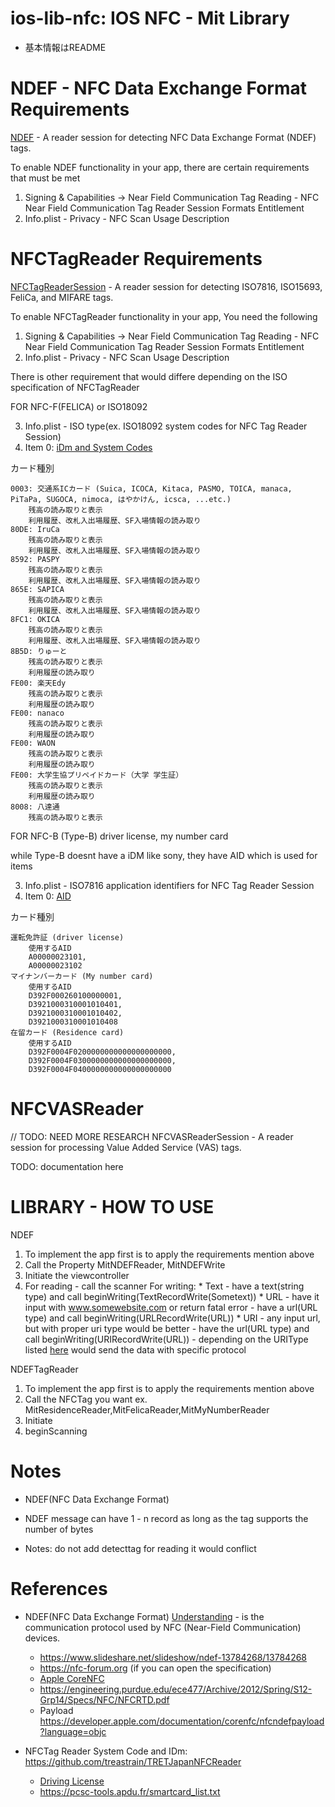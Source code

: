 # ios-lib-nfc: IOS NFC - Mit Library
- 基本情報はREADME

# NDEF - NFC Data Exchange Format Requirements
[NDEF](https://developer.apple.com/documentation/corenfc/nfcndefmessage) - A reader session for detecting NFC Data Exchange Format (NDEF) tags.

To enable NDEF functionality in your app, there are certain requirements that must be met
1. Signing & Capabilities -> Near Field Communication Tag Reading - NFC Near Field Communication Tag Reader Session Formats Entitlement 
2. Info.plist - Privacy - NFC Scan Usage Description

# NFCTagReader Requirements
[NFCTagReaderSession](https://developer.apple.com/documentation/corenfc/nfctagreadersession) - A reader session for detecting ISO7816, ISO15693, FeliCa, and MIFARE tags.


To enable NFCTagReader functionality in your app, You need the following
1. Signing & Capabilities -> Near Field Communication Tag Reading - NFC Near Field Communication Tag Reader Session Formats Entitlement 
2. Info.plist - Privacy - NFC Scan Usage Description

There is other requirement that would differe depending on the ISO specification of NFCTagReader

FOR NFC-F(FELICA) or ISO18092

3. Info.plist - ISO type(ex. ISO18092 system codes for NFC Tag Reader Session)
4. Item 0: [iDm and System Codes](https://github.com/treastrain/TRETJapanNFCReader)

カード種別  

    0003: 交通系ICカード (Suica, ICOCA, Kitaca, PASMO, TOICA, manaca, PiTaPa, SUGOCA, nimoca, はやかけん, icsca, ...etc.)
        残高の読み取りと表示
        利用履歴、改札入出場履歴、SF入場情報の読み取り
    80DE: IruCa
        残高の読み取りと表示
        利用履歴、改札入出場履歴、SF入場情報の読み取り
    8592: PASPY
        残高の読み取りと表示
        利用履歴、改札入出場履歴、SF入場情報の読み取り
    865E: SAPICA
        残高の読み取りと表示
        利用履歴、改札入出場履歴、SF入場情報の読み取り
    8FC1: OKICA
        残高の読み取りと表示
        利用履歴、改札入出場履歴、SF入場情報の読み取り
    8B5D: りゅーと
        残高の読み取りと表示
        利用履歴の読み取り
    FE00: 楽天Edy
        残高の読み取りと表示
        利用履歴の読み取り
    FE00: nanaco
        残高の読み取りと表示
        利用履歴の読み取り
    FE00: WAON
        残高の読み取りと表示
        利用履歴の読み取り
    FE00: 大学生協プリペイドカード（大学 学生証）
        残高の読み取りと表示
        利用履歴の読み取り
    8008: 八達通
        残高の読み取りと表示

FOR NFC-B (Type-B) driver license, my number card

while Type-B doesnt have a iDM like sony, they have AID which is used for items

3. Info.plist - ISO7816 application identifiers for NFC Tag Reader Session
4. Item 0: [AID](https://www.osstech.co.jp/download/libjeid/ios/)

カード種別  

    運転免許証 (driver license)
        使用するAID
        A00000023101, 
        A00000023102
    マイナンバーカード (My number card)
        使用するAID   
        D392F000260100000001, 
        D3921000310001010401, 
        D3921000310001010402, 
        D3921000310001010408
    在留カード (Residence card)
        使用するAID  
        D392F0004F0200000000000000000000, 
        D392F0004F0300000000000000000000, 
        D392F0004F0400000000000000000000

# NFCVASReader
// TODO: NEED MORE RESEARCH
NFCVASReaderSession - A reader session for processing Value Added Service (VAS) tags.


TODO: documentation here


# LIBRARY - HOW TO USE
NDEF
 1. To implement the app first is to apply the requirements mention above
 2. Call the Property MitNDEFReader, MitNDEFWrite
 3. Initiate the viewcontroller
 4. For reading - call the scanner
    For writing:
        * Text
            - have a text(string type) and call beginWriting(TextRecordWrite(Sometext))
        * URL
            - have it input with www.somewebsite.com or return fatal error 
            - have a url(URL type) and call
                beginWriting(URLRecordWrite(URL))
        * URI
            - any input url, but with proper uri type would be better
            - have the url(URL type) and call
                beginWriting(URIRecordWrite(URL))
            - depending on the URIType listed [here](https://qiita.com/shimosyan/items/ed21fb6984240baa7397) would send the data with specific protocol
 
            
NDEFTagReader
 1. To implement the app first is to apply the requirements mention above
 2. Call the NFCTag you want ex. MitResidenceReader,MitFelicaReader,MitMyNumberReader
 3. Initiate
 4. beginScanning
 

# Notes
 * NDEF(NFC Data Exchange Format) 
  - NDEF message can have 1 - n record as long as the tag supports the number of bytes
  
  - Notes: do not add detecttag for reading it would conflict


# References
* NDEF(NFC Data Exchange Format) [Understanding](https://qiita.com/shimosyan/items/ed21fb6984240baa7397) - is the communication protocol used by NFC (Near-Field Communication) devices.
    - https://www.slideshare.net/slideshow/ndef-13784268/13784268
    - https://nfc-forum.org (if you can open the specification)
    - [Apple CoreNFC](https://developer.apple.com/documentation/corenfc/nfcndefmessage)
    - https://engineering.purdue.edu/ece477/Archive/2012/Spring/S12-Grp14/Specs/NFC/NFCRTD.pdf
    - Payload https://developer.apple.com/documentation/corenfc/nfcndefpayload?language=objc

* NFCTag Reader System Code and IDm: https://github.com/treastrain/TRETJapanNFCReader
    - [Driving License](https://www.osstech.co.jp/download/libjeid/ios/)
    - https://pcsc-tools.apdu.fr/smartcard_list.txt

